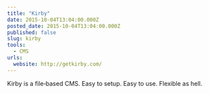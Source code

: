 ```yaml
---
title: "Kirby"
date: 2015-10-04T13:04:00.000Z
posted_date: 2015-10-04T13:04:00.000Z
published: false
slug: kirby
tools:
  - CMS
urls:
  website: http://getkirby.com/
---
```

Kirby is a file‑based CMS. Easy to setup. Easy to use. Flexible as hell.
